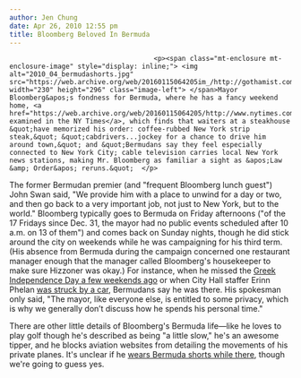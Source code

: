 ```yaml
---
author: Jen Chung
date: Apr 26, 2010 12:55 pm
title: Bloomberg Beloved In Bermuda
---
```


	
										<p><span class="mt-enclosure mt-enclosure-image" style="display: inline;"> <img alt="2010_04_bermudashorts.jpg" src="https://web.archive.org/web/20160115064205im_/http://gothamist.com/attachments/jen/2010_04_bermudashorts.jpg" width="230" height="296" class="image-left"> </span>Mayor Bloomberg&apos;s fondness for Bermuda, where he has a fancy weekend home, <a href="https://web.archive.org/web/20160115064205/http://www.nytimes.com/2010/04/26/nyregion/26bermuda.html">is examined in the NY Times</a>, which finds that waiters at a steakhouse &quot;have memorized his order: coffee-rubbed New York strip steak,&quot; &quot;cabdrivers...jockey for a chance to drive him around town,&quot; and &quot;Bermudans say they feel especially connected to New York City; cable television carries local New York news stations, making Mr. Bloomberg as familiar a sight as &apos;Law &amp; Order&apos; reruns.&quot;  </p>

<p>The former Bermudan premier (and &quot;frequent Bloomberg lunch guest&quot;) John Swan said, &quot;We provide him with a place to unwind for a day or two, and then go back to a very important job, not just to New York, but to the world.&quot;  Bloomberg typically goes to Bermuda on Friday afternoons (&quot;of the 17 Fridays since Dec. 31, the mayor had no public events scheduled after 10 a.m. on 13 of them&quot;) and comes back on Sunday nights, though he did stick around the city on weekends while he was campaigning for his third term.  (His absence from Bermuda during the campaign concerned one restaurant manager enough that the manager called Bloomberg&apos;s housekeeper to make sure Hizzoner was okay.)  For instance, when he missed the <a href="https://web.archive.org/web/20160115064205/http://gothamist.com/2010/04/19/mayor_bloomberg_hates_greek_people.php">Greek Independence Day a few weekends ago</a> or when City Hall staffer Erinn Phelan <a href="https://web.archive.org/web/20160115064205/http://gothamist.com/2010/02/22/city_employee_brain_dead_after_broo.php">was struck by a car</a>, Bermudans say he was there. His spokesman only said, &quot;The mayor, like everyone else, is entitled to some privacy, which is why we generally don&#x2019;t discuss how he spends his personal time.&quot;</p>

<p>There are other little details of Bloomberg&apos;s Bermuda life&#x2014;like he loves to play golf though he&apos;s described as being &quot;a little slow,&quot; he&apos;s an awesome tipper, and he blocks aviation websites from detailing the movements of his private planes. It&apos;s unclear if he <a href="https://web.archive.org/web/20160115064205/http://gothamist.com/2007/07/14/mayor_mike_phon.php">wears Bermuda shorts while there</a>, though we&apos;re going to guess yes.</p>					
										
									
				